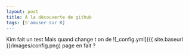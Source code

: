 ```yaml
---
layout: post
title: A la découverte de github
tags: [S'amuser sur R]
---
```


Kim fait un test
Mais quand change t on de
![_config.yml]({{ site.baseurl }}/images/config.png)
page en fait ?

